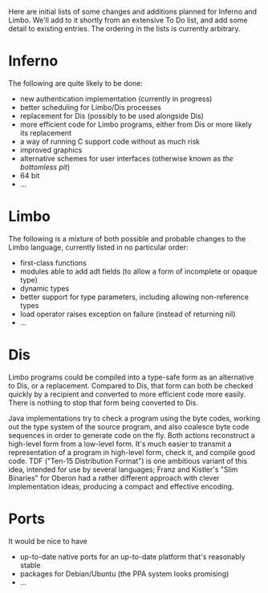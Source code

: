 Here are initial lists of some changes and additions planned for Inferno and Limbo. We'll add to it shortly from an extensive To Do list, and add some detail to existing entries. The ordering in the lists is currently arbitrary.

# Inferno #

The following are quite likely to be done:
  * new authentication implementation (currently in progress)
  * better scheduling for Limbo/Dis processes
  * replacement for Dis (possibly to be used alongside Dis)
  * more efficient code for Limbo programs, either from Dis or more likely its replacement
  * a way of running C support code without as much risk
  * improved graphics
  * alternative schemes for user interfaces (otherwise known as _the bottomless pit_)
  * 64 bit
  * …

# Limbo #

The following is a mixture of both possible and probable changes to the Limbo language, currently listed in no particular order:
  * first-class functions
  * modules able to add adt fields (to allow a form of incomplete or opaque type)
  * dynamic types
  * better support for type parameters, including allowing non-reference types
  * load operator raises exception on failure (instead of returning nil)
  * …

# Dis #

Limbo programs could be compiled into a type-safe form as an alternative to Dis, or a replacement. Compared to Dis, that form can both be checked quickly by a recipient and converted to more efficient code more easily. There is nothing to stop that form being converted to Dis.

Java implementations try to check a program using the byte codes, working out the type system of the source program, and also coalesce byte code sequences in order to generate code on the fly. Both actions reconstruct a high-level form from a low-level form. It's much easier to transmit a representation of a program in high-level form, check it, and compile good code. TDF ("Ten-15 Distribution Format") is one ambitious variant of this idea, intended for use by several languages; Franz and Kistler's "Slim Binaries" for Oberon had a rather different approach with clever implementation ideas, producing a compact and effective encoding.

# Ports #

It would be nice to have
  * up-to-date native ports for an up-to-date platform that's reasonably stable
  * packages for Debian/Ubuntu (the PPA system looks promising)
  * ...
